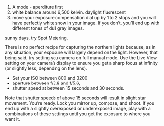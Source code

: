 1. A mode - aperditure first
2. white balance around 6,500 kelvin. daylight fluorescent
3. move your exposure compensation dial up by 1 to 2 stops and you will have perfectly white snow in your image. 
If you don’t, you’ll end up with different tones of dull gray images.

sunny days, try Spot Metering.


There is no perfect recipe for capturing the northern lights because, as in any situation, 
your exposure will largely depend on the light. However, that being said, try setting you camera on full manual mode. 
Use the Live View setting on your camera’s display to ensure you get a sharp focus at infinity 
  (or slightly less, depending on the lens). 
  
* Set your ISO between 800 and 3200
* aperture between f/2.8 and f/5.6, 
* shutter speed at between 15 seconds and 30 seconds. 

Note that shutter speeds of above 15 seconds will result 
in slight star movement. You’re ready. Lock you mirror up, compose, and shoot. If you end up with a slightly overexposed
or underexposed image, play with a combinations of these settings until you get the exposure to where you want it.

